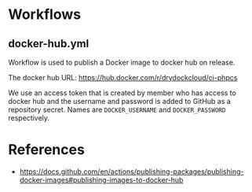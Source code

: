 # Workflows

## docker-hub.yml

Workflow is used to publish a Docker image to docker hub on release.

The docker hub URL: https://hub.docker.com/r/drydockcloud/ci-phpcs

We use an access token that is created by member who has access to docker hub and the username and password is added to
GitHub as a repository secret. Names are `DOCKER_USERNAME` and `DOCKER_PASSWORD` respectively.

# References

* https://docs.github.com/en/actions/publishing-packages/publishing-docker-images#publishing-images-to-docker-hub
